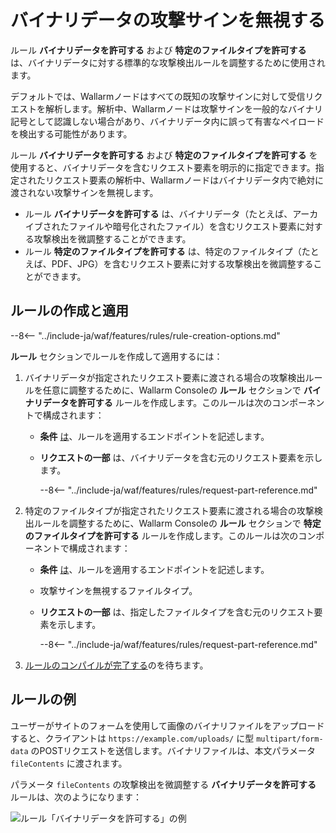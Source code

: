 # バイナリデータの攻撃サインを無視する

ルール **バイナリデータを許可する** および **特定のファイルタイプを許可する** は、バイナリデータに対する標準的な攻撃検出ルールを調整するために使用されます。

デフォルトでは、Wallarmノードはすべての既知の攻撃サインに対して受信リクエストを解析します。解析中、Wallarmノードは攻撃サインを一般的なバイナリ記号として認識しない場合があり、バイナリデータ内に誤って有害なペイロードを検出する可能性があります。

ルール **バイナリデータを許可する** および **特定のファイルタイプを許可する** を使用すると、バイナリデータを含むリクエスト要素を明示的に指定できます。指定されたリクエスト要素の解析中、Wallarmノードはバイナリデータ内で絶対に渡されない攻撃サインを無視します。

* ルール **バイナリデータを許可する** は、バイナリデータ（たとえば、アーカイブされたファイルや暗号化されたファイル）を含むリクエスト要素に対する攻撃検出を微調整することができます。
* ルール **特定のファイルタイプを許可する** は、特定のファイルタイプ（たとえば、PDF、JPG）を含むリクエスト要素に対する攻撃検出を微調整することができます。

## ルールの作成と適用

--8<-- "../include-ja/waf/features/rules/rule-creation-options.md"

**ルール** セクションでルールを作成して適用するには：

1. バイナリデータが指定されたリクエスト要素に渡される場合の攻撃検出ルールを任意に調整するために、Wallarm Consoleの **ルール** セクションで **バイナリデータを許可する** ルールを作成します。このルールは次のコンポーネントで構成されます：

      * **条件** [は](rules.md#branch-description)、ルールを適用するエンドポイントを記述します。
      * **リクエストの一部** は、バイナリデータを含む元のリクエスト要素を示します。

         --8<-- "../include-ja/waf/features/rules/request-part-reference.md"
2. 特定のファイルタイプが指定されたリクエスト要素に渡される場合の攻撃検出ルールを調整するために、Wallarm Consoleの **ルール** セクションで **特定のファイルタイプを許可する** ルールを作成します。このルールは次のコンポーネントで構成されます：

      * **条件** [は](rules.md#branch-description)、ルールを適用するエンドポイントを記述します。
      * 攻撃サインを無視するファイルタイプ。
      * **リクエストの一部** は、指定したファイルタイプを含む元のリクエスト要素を示します。

         --8<-- "../include-ja/waf/features/rules/request-part-reference.md"
3. [ルールのコンパイルが完了する](rules.md)のを待ちます。

## ルールの例

ユーザーがサイトのフォームを使用して画像のバイナリファイルをアップロードすると、クライアントは `https://example.com/uploads/` に型 `multipart/form-data` のPOSTリクエストを送信します。バイナリファイルは、本文パラメータ `fileContents` に渡されます。

パラメータ `fileContents` の攻撃検出を微調整する **バイナリデータを許可する** ルールは、次のようになります：

![ルール「バイナリデータを許可する」の例](../../images/user-guides/rules/ignore-binary-attacks-example.png)